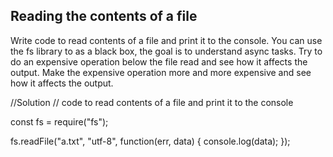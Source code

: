 ## Reading the contents of a file

Write code to read contents of a file and print it to the console. 
You can use the fs library to as a black box, the goal is to understand async tasks. 
Try to do an expensive operation below the file read and see how it affects the output. 
Make the expensive operation more and more expensive and see how it affects the output. 

//Solution
// code to read contents of a file and print it to the console

const fs = require("fs");

fs.readFile("a.txt", "utf-8", function(err, data)  {
  console.log(data);
});